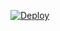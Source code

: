 [![Deploy](https://www.herokucdn.com/deploy/button.svg)](https://heroku.com/deploy?template=https://github.com/RomeoxGit/Vc-Fyt)
